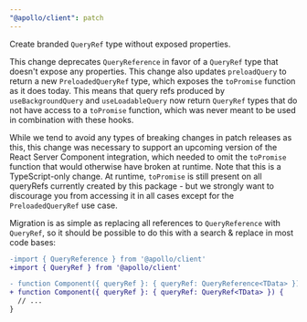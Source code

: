 ```yaml
---
"@apollo/client": patch
---
```


Create branded `QueryRef` type without exposed properties.

This change deprecates `QueryReference` in favor of a `QueryRef` type that doesn't expose any properties.
This change also updates `preloadQuery` to return a new `PreloadedQueryRef` type, which exposes the `toPromise` function as it does today. This means that query refs produced by `useBackgroundQuery` and `useLoadableQuery` now return `QueryRef` types that do not have access to a `toPromise` function, which was never meant to be used in combination with these hooks.

While we tend to avoid any types of breaking changes in patch releases as this, this change was necessary to support an upcoming version of the React Server Component integration, which needed to omit the `toPromise` function that would otherwise have broken at runtime.
Note that this is a TypeScript-only change. At runtime, `toPromise` is still present on all queryRefs currently created by this package - but we strongly want to discourage you from accessing it in all cases except for the `PreloadedQueryRef` use case.

Migration is as simple as replacing all references to `QueryReference` with `QueryRef`, so it should be possible to do this with a search & replace in most code bases:

```diff
-import { QueryReference } from '@apollo/client'
+import { QueryRef } from '@apollo/client'

- function Component({ queryRef }: { queryRef: QueryReference<TData> }) {
+ function Component({ queryRef }: { queryRef: QueryRef<TData> }) {
  // ...
}
```
